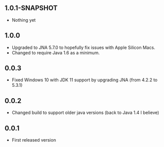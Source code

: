 ## 1.0.1-SNAPSHOT
- Nothing yet

## 1.0.0
- Upgraded to JNA 5.7.0 to hopefully fix issues with Apple Silicon Macs.
- Changed to require Java 1.6 as a minimum.

## 0.0.3
- Fixed Windows 10 with JDK 11 support by upgrading JNA (from 4.2.2 to 5.3.1)

## 0.0.2
- Changed build to support older java versions (back to Java 1.4 I believe)

## 0.0.1
- First released version
